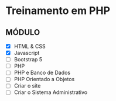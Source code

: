 <h1 style="align:center">Treinamento em PHP</h1>

## MÓDULO 
- [x] HTML & CSS 
- [x] Javascript
- [ ] Bootstrap 5
- [ ] PHP
- [ ] PHP e Banco de Dados
- [ ] PHP Orientado a Objetos
- [ ] Criar o site
- [ ] Criar o Sistema Administrativo